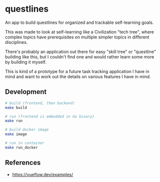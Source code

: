 # questlines

An app to build questlines for organized and trackable self-learning goals.

This was made to look at self-learning like a Civilization "tech tree", where complex topics
have prerequisites on multiple simpler topics in different disciplines.

There's probably an application out there for easy "skill tree" or "questline" building like this,
but I couldn't find one and would rather learn some more by building it myself.

This is kind of a prototype for a future task tracking application I have in mind and want
to work out the details on various features I have in mind.

## Development

```sh
# build (frontend, then backend)
make build

# run (frontend is embedded in Go binary)
make run

# build docker image
make image

# run in container
make run_docker
```

## References

- https://vueflow.dev/examples/
